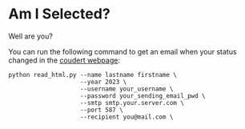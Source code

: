 # Am I Selected?

Well are you?

You can run the following command to get an email when your status changed in the [coudert webpage](https://www.coudert.name/concours_cnrs_2023.html):
```shell
python read_html.py --name lastname firstname \
                    --year 2023 \
                    --username your_username \
                    --password your_sending_email_pwd \
                    --smtp smtp.your.server.com \
                    --port 587 \
                    --recipient you@mail.com \
```